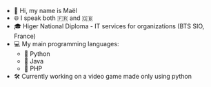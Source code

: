 - 👋 Hi, my name is Maël
- 🌐 I speak both 🇫🇷 and 🇬🇧
- 🎓 Higer National Diploma - IT services for organizations (BTS SIO, France)
- 💻 My main programming languages:
  - 🐍 Python
  - 🍵 Java
  - 🐘 PHP
- 🛠️ Currently working on a video game made only using python

<!---
- 👋 Hi, I’m @Ma0x00EBl
- 👀 I’m interested in ...
- 🌱 I’m currently learning ...
- 💞️ I’m looking to collaborate on ...
- 📫 How to reach me ...
- 😄 Pronouns: ...
- ⚡ Fun fact: ...


Ma0x00EBl/Ma0x00EBl is a ✨ special ✨ repository because its `README.md` (this file) appears on your GitHub profile.
You can click the Preview link to take a look at your changes.
--->
